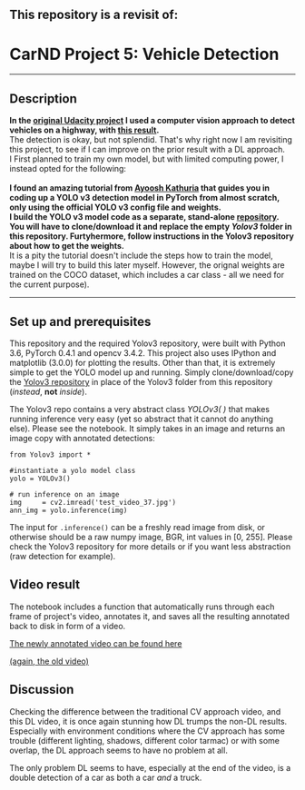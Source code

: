 ## This repository is a revisit of:
# **CarND Project 5: Vehicle Detection** 

---

## Description

**In the [original Udacity project](https://github.com/Anner-deJong/Self-Driving-Car/tree/master/CarND-Vehicle-Detection) I used a computer vision approach to detect vehicles on a highway, with [this result](https://drive.google.com/open?id=1_czpQYQxwkScnPqkoOtQgtBYlUTEc3fT).** <br>
The detection is okay, but not splendid. That's why right now I am revisiting this project, to see if I can improve on the prior result with a DL approach. <br> I First planned to train my own model, but with limited computing power, I instead opted for the following: <br>
<br>
**I found an amazing tutorial from [Ayoosh Kathuria](https://blog.paperspace.com/tag/series-yolo/) that guides you in coding up a YOLO v3 detection model in PyTorch from almost scratch, only using the official YOLO v3 config file and weights. <br>
I build the YOLO v3 model code as a separate, stand-alone [repository](https://github.com/Anner-deJong/YOLOv3-PyTorch). You will have to clone/download it and replace the empty _Yolov3_ folder in this repository. Furtyhermore, follow instructions in the Yolov3 repository about how to get the weights.** <br>
It is a pity the tutorial doesn't include the steps how to train the model, maybe I will try to build this later myself. However, the orignal weights are trained on the COCO dataset, which includes a car class - all we need for the current purpose). <br>

---

## Set up and prerequisites

This repository and the required Yolov3 repository, were built with Python 3.6, PyTorch 0.4.1 and opencv 3.4.2. This project also uses IPython and matplotlib (3.0.0) for plotting the results. Other than that, it is extremely simple to get the YOLO model up and running.
Simply clone/download/copy the [Yolov3 repository](https://github.com/Anner-deJong/YOLOv3-PyTorch) in place of the Yolov3 folder from this repository (_instead_, **not** _inside_).

The Yolov3 repo contains a very abstract class _YOLOv3( )_ that makes running inference very easy (yet so abstract that it cannot do anything else). Please see the notebook. It simply takes in an image and returns an image copy with annotated detections:

    from Yolov3 import *
    
    #instantiate a yolo model class
    yolo = YOLOv3()
    
    # run inference on an image
    img     = cv2.imread('test_video_37.jpg')
    ann_img = yolo.inference(img)
    
The input for `.inference()` can be a freshly read image from disk, or otherwise should be a raw numpy image, BGR, int values in [0, 255]. Please check the Yolov3 repository for more details or if you want less abstraction (raw detection for example).


## Video result

The notebook includes a function that automatically runs through each frame of project's video, annotates it, and saves all the resulting annotated back to disk in form of a video.

[The newly annotated video can be found here](https://drive.google.com/file/d/1qYRIZ3PHJpytPzutnPq0xabH6oRUtDmJ/view?usp=sharing)

[(again, the old video)](https://drive.google.com/file/d/1_czpQYQxwkScnPqkoOtQgtBYlUTEc3fT/view)

## Discussion

Checking the difference between the traditional CV approach video, and this DL video, it is once again stunning how DL trumps the non-DL results. Especially with environment conditions where the CV approach has some trouble (different lighting, shadows, different color tarmac) or with some overlap, the DL approach seems to have no problem at all.

The only problem DL seems to have, especially at the end of the video, is a double detection of a car as both a car _and_ a truck. 












